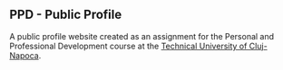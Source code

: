 ## PPD - Public Profile
A public profile website created as an assignment for the Personal and Professional Development course at the [Technical University of Cluj-Napoca](https://www.utcluj.ro/).
